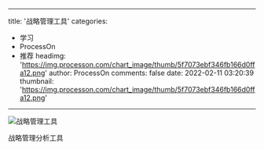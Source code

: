 
---
title: '战略管理工具'
categories: 
 - 学习
 - ProcessOn
 - 推荐
headimg: 'https://img.processon.com/chart_image/thumb/5f7073ebf346fb166d0ffa12.png'
author: ProcessOn
comments: false
date: 2022-02-11 03:20:39
thumbnail: 'https://img.processon.com/chart_image/thumb/5f7073ebf346fb166d0ffa12.png'
---

<div>   
<img class="thumb" alt="战略管理工具" src="https://img.processon.com/chart_image/thumb/5f7073ebf346fb166d0ffa12.png" referrerpolicy="no-referrer">
<p>战略管理分析工具</p>  
</div>
            